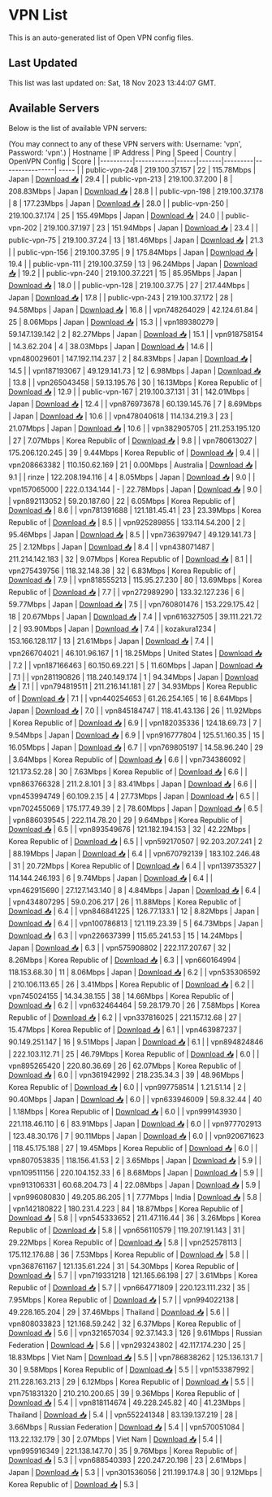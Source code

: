 # VPN List

This is an auto-generated list of Open VPN config files.

## Last Updated

This list was last updated on: Sat, 18 Nov 2023 13:44:07 GMT.

## Available Servers

Below is the list of available VPN servers:

(You may connect to any of these VPN servers with: Username: 'vpn', Password: 'vpn'.)
| Hostname | IP Address | Ping | Speed | Country | OpenVPN Config | Score |
|----------|------------|------|-------|---------|----------------| ----- |
| public-vpn-248 | 219.100.37.157 | 22 | 115.78Mbps | Japan | [Download 📥](./configs/server_0_JP.ovpn) | 29.4 |
| public-vpn-213 | 219.100.37.200 | 8 | 208.83Mbps | Japan | [Download 📥](./configs/server_1_JP.ovpn) | 28.8 |
| public-vpn-198 | 219.100.37.178 | 8 | 177.23Mbps | Japan | [Download 📥](./configs/server_2_JP.ovpn) | 28.0 |
| public-vpn-250 | 219.100.37.174 | 25 | 155.49Mbps | Japan | [Download 📥](./configs/server_3_JP.ovpn) | 24.0 |
| public-vpn-202 | 219.100.37.197 | 23 | 151.94Mbps | Japan | [Download 📥](./configs/server_4_JP.ovpn) | 23.4 |
| public-vpn-75 | 219.100.37.24 | 13 | 181.46Mbps | Japan | [Download 📥](./configs/server_5_JP.ovpn) | 21.3 |
| public-vpn-156 | 219.100.37.95 | 9 | 175.84Mbps | Japan | [Download 📥](./configs/server_6_JP.ovpn) | 19.4 |
| public-vpn-111 | 219.100.37.59 | 13 | 96.24Mbps | Japan | [Download 📥](./configs/server_7_JP.ovpn) | 19.2 |
| public-vpn-240 | 219.100.37.221 | 15 | 85.95Mbps | Japan | [Download 📥](./configs/server_8_JP.ovpn) | 18.0 |
| public-vpn-128 | 219.100.37.75 | 27 | 217.44Mbps | Japan | [Download 📥](./configs/server_9_JP.ovpn) | 17.8 |
| public-vpn-243 | 219.100.37.172 | 28 | 94.58Mbps | Japan | [Download 📥](./configs/server_10_JP.ovpn) | 16.8 |
| vpn748264029 | 42.124.61.84 | 25 | 8.06Mbps | Japan | [Download 📥](./configs/server_11_JP.ovpn) | 15.3 |
| vpn189380279 | 59.147.139.142 | 2 | 82.27Mbps | Japan | [Download 📥](./configs/server_12_JP.ovpn) | 15.1 |
| vpn918758154 | 14.3.62.204 | 4 | 38.03Mbps | Japan | [Download 📥](./configs/server_13_JP.ovpn) | 14.6 |
| vpn480029601 | 147.192.114.237 | 2 | 84.83Mbps | Japan | [Download 📥](./configs/server_14_JP.ovpn) | 14.5 |
| vpn187193067 | 49.129.141.73 | 12 | 6.98Mbps | Japan | [Download 📥](./configs/server_15_JP.ovpn) | 13.8 |
| vpn265043458 | 59.13.195.76 | 30 | 16.13Mbps | Korea Republic of | [Download 📥](./configs/server_16_KR.ovpn) | 12.9 |
| public-vpn-167 | 219.100.37.131 | 31 | 142.01Mbps | Japan | [Download 📥](./configs/server_17_JP.ovpn) | 12.4 |
| vpn876973678 | 60.139.145.76 | 7 | 8.69Mbps | Japan | [Download 📥](./configs/server_18_JP.ovpn) | 10.6 |
| vpn478040618 | 114.134.219.3 | 23 | 21.07Mbps | Japan | [Download 📥](./configs/server_19_JP.ovpn) | 10.6 |
| vpn382905705 | 211.253.195.120 | 27 | 7.07Mbps | Korea Republic of | [Download 📥](./configs/server_20_KR.ovpn) | 9.8 |
| vpn780613027 | 175.206.120.245 | 39 | 9.44Mbps | Korea Republic of | [Download 📥](./configs/server_21_KR.ovpn) | 9.4 |
| vpn208663382 | 110.150.62.169 | 21 | 0.00Mbps | Australia | [Download 📥](./configs/server_22_AU.ovpn) | 9.1 |
| rinze | 122.208.194.116 | 4 | 8.05Mbps | Japan | [Download 📥](./configs/server_23_JP.ovpn) | 9.0 |
| vpn157065000 | 222.0.134.144 | - | 22.78Mbps | Japan | [Download 📥](./configs/server_24_JP.ovpn) | 9.0 |
| vpn892113052 | 59.20.187.60 | 22 | 6.05Mbps | Korea Republic of | [Download 📥](./configs/server_25_KR.ovpn) | 8.6 |
| vpn781391688 | 121.181.45.41 | 23 | 23.39Mbps | Korea Republic of | [Download 📥](./configs/server_26_KR.ovpn) | 8.5 |
| vpn925289855 | 133.114.54.200 | 2 | 95.46Mbps | Japan | [Download 📥](./configs/server_27_JP.ovpn) | 8.5 |
| vpn736397947 | 49.129.141.73 | 25 | 2.12Mbps | Japan | [Download 📥](./configs/server_28_JP.ovpn) | 8.4 |
| vpn438071487 | 211.214.142.183 | 32 | 9.07Mbps | Korea Republic of | [Download 📥](./configs/server_29_KR.ovpn) | 8.1 |
| vpn275439756 | 118.32.148.38 | 32 | 6.83Mbps | Korea Republic of | [Download 📥](./configs/server_30_KR.ovpn) | 7.9 |
| vpn818555213 | 115.95.27.230 | 80 | 13.69Mbps | Korea Republic of | [Download 📥](./configs/server_31_KR.ovpn) | 7.7 |
| vpn272989290 | 133.32.127.236 | 6 | 59.77Mbps | Japan | [Download 📥](./configs/server_32_JP.ovpn) | 7.5 |
| vpn760801476 | 153.229.175.42 | 18 | 20.67Mbps | Japan | [Download 📥](./configs/server_33_JP.ovpn) | 7.4 |
| vpn616327505 | 39.111.221.72 | 2 | 93.90Mbps | Japan | [Download 📥](./configs/server_34_JP.ovpn) | 7.4 |
| kozakura1234 | 153.166.128.117 | 13 | 21.61Mbps | Japan | [Download 📥](./configs/server_35_JP.ovpn) | 7.4 |
| vpn266704021 | 46.101.96.167 | 1 | 18.25Mbps | United States | [Download 📥](./configs/server_36_US.ovpn) | 7.2 |
| vpn187166463 | 60.150.69.221 | 5 | 11.60Mbps | Japan | [Download 📥](./configs/server_37_JP.ovpn) | 7.1 |
| vpn281190826 | 118.240.149.174 | 1 | 94.34Mbps | Japan | [Download 📥](./configs/server_38_JP.ovpn) | 7.1 |
| vpn794819511 | 211.216.141.181 | 27 | 34.93Mbps | Korea Republic of | [Download 📥](./configs/server_39_KR.ovpn) | 7.1 |
| vpn440254653 | 61.26.254.165 | 16 | 8.64Mbps | Japan | [Download 📥](./configs/server_40_JP.ovpn) | 7.0 |
| vpn845184747 | 118.41.43.136 | 26 | 11.92Mbps | Korea Republic of | [Download 📥](./configs/server_41_KR.ovpn) | 6.9 |
| vpn182035336 | 124.18.69.73 | 7 | 9.54Mbps | Japan | [Download 📥](./configs/server_42_JP.ovpn) | 6.9 |
| vpn916777804 | 125.51.160.35 | 15 | 16.05Mbps | Japan | [Download 📥](./configs/server_43_JP.ovpn) | 6.7 |
| vpn769805197 | 14.58.96.240 | 29 | 3.64Mbps | Korea Republic of | [Download 📥](./configs/server_44_KR.ovpn) | 6.6 |
| vpn734386092 | 121.173.52.28 | 30 | 7.63Mbps | Korea Republic of | [Download 📥](./configs/server_45_KR.ovpn) | 6.6 |
| vpn863766328 | 211.2.8.101 | 3 | 83.41Mbps | Japan | [Download 📥](./configs/server_46_JP.ovpn) | 6.6 |
| vpn453994749 | 60.109.2.15 | 4 | 27.73Mbps | Japan | [Download 📥](./configs/server_47_JP.ovpn) | 6.5 |
| vpn702455069 | 175.177.49.39 | 2 | 78.60Mbps | Japan | [Download 📥](./configs/server_48_JP.ovpn) | 6.5 |
| vpn886039545 | 222.114.78.20 | 29 | 9.64Mbps | Korea Republic of | [Download 📥](./configs/server_49_KR.ovpn) | 6.5 |
| vpn893549676 | 121.182.194.153 | 32 | 42.22Mbps | Korea Republic of | [Download 📥](./configs/server_50_KR.ovpn) | 6.5 |
| vpn592170507 | 92.203.207.241 | 2 | 88.19Mbps | Japan | [Download 📥](./configs/server_51_JP.ovpn) | 6.4 |
| vpn670792139 | 183.102.246.48 | 31 | 20.72Mbps | Korea Republic of | [Download 📥](./configs/server_52_KR.ovpn) | 6.4 |
| vpn139735327 | 114.144.246.193 | 6 | 9.74Mbps | Japan | [Download 📥](./configs/server_53_JP.ovpn) | 6.4 |
| vpn462915690 | 27.127.143.140 | 8 | 4.84Mbps | Japan | [Download 📥](./configs/server_54_JP.ovpn) | 6.4 |
| vpn434807295 | 59.0.206.217 | 26 | 11.88Mbps | Korea Republic of | [Download 📥](./configs/server_55_KR.ovpn) | 6.4 |
| vpn846841225 | 126.77.133.1 | 12 | 8.82Mbps | Japan | [Download 📥](./configs/server_56_JP.ovpn) | 6.4 |
| vpn100786813 | 121.119.23.39 | 5 | 64.73Mbps | Japan | [Download 📥](./configs/server_57_JP.ovpn) | 6.3 |
| vpn226637399 | 115.65.241.53 | 15 | 14.24Mbps | Japan | [Download 📥](./configs/server_58_JP.ovpn) | 6.3 |
| vpn575908802 | 222.117.207.67 | 32 | 8.26Mbps | Korea Republic of | [Download 📥](./configs/server_59_KR.ovpn) | 6.3 |
| vpn660164994 | 118.153.68.30 | 11 | 8.06Mbps | Japan | [Download 📥](./configs/server_60_JP.ovpn) | 6.2 |
| vpn535306592 | 210.106.113.65 | 26 | 3.41Mbps | Korea Republic of | [Download 📥](./configs/server_61_KR.ovpn) | 6.2 |
| vpn745024155 | 14.34.38.155 | 38 | 14.66Mbps | Korea Republic of | [Download 📥](./configs/server_62_KR.ovpn) | 6.2 |
| vpn632464464 | 59.28.179.70 | 26 | 7.58Mbps | Korea Republic of | [Download 📥](./configs/server_63_KR.ovpn) | 6.2 |
| vpn337816025 | 221.157.12.68 | 27 | 15.47Mbps | Korea Republic of | [Download 📥](./configs/server_64_KR.ovpn) | 6.1 |
| vpn463987237 | 90.149.251.147 | 16 | 9.51Mbps | Japan | [Download 📥](./configs/server_65_JP.ovpn) | 6.1 |
| vpn894824846 | 222.103.112.71 | 25 | 46.79Mbps | Korea Republic of | [Download 📥](./configs/server_66_KR.ovpn) | 6.0 |
| vpn895265420 | 220.80.36.69 | 26 | 62.07Mbps | Korea Republic of | [Download 📥](./configs/server_67_KR.ovpn) | 6.0 |
| vpn361942992 | 218.235.34.3 | 39 | 48.96Mbps | Korea Republic of | [Download 📥](./configs/server_68_KR.ovpn) | 6.0 |
| vpn997758514 | 1.21.51.14 | 2 | 90.40Mbps | Japan | [Download 📥](./configs/server_69_JP.ovpn) | 6.0 |
| vpn633946009 | 59.8.32.44 | 40 | 1.18Mbps | Korea Republic of | [Download 📥](./configs/server_70_KR.ovpn) | 6.0 |
| vpn999143930 | 221.118.46.110 | 6 | 83.91Mbps | Japan | [Download 📥](./configs/server_71_JP.ovpn) | 6.0 |
| vpn977702913 | 123.48.30.176 | 7 | 90.11Mbps | Japan | [Download 📥](./configs/server_72_JP.ovpn) | 6.0 |
| vpn920671623 | 118.45.175.188 | 27 | 19.45Mbps | Korea Republic of | [Download 📥](./configs/server_73_KR.ovpn) | 6.0 |
| vpn807053835 | 118.156.41.53 | 2 | 3.65Mbps | Japan | [Download 📥](./configs/server_74_JP.ovpn) | 5.9 |
| vpn109511156 | 220.104.152.33 | 6 | 8.68Mbps | Japan | [Download 📥](./configs/server_75_JP.ovpn) | 5.9 |
| vpn913106331 | 60.68.204.73 | 4 | 22.08Mbps | Japan | [Download 📥](./configs/server_76_JP.ovpn) | 5.9 |
| vpn996080830 | 49.205.86.205 | 1 | 7.77Mbps | India | [Download 📥](./configs/server_77_IN.ovpn) | 5.8 |
| vpn142180822 | 180.231.4.223 | 84 | 18.87Mbps | Korea Republic of | [Download 📥](./configs/server_78_KR.ovpn) | 5.8 |
| vpn545333652 | 211.47.116.44 | 36 | 3.26Mbps | Korea Republic of | [Download 📥](./configs/server_79_KR.ovpn) | 5.8 |
| vpn656110579 | 119.207.191.143 | 31 | 29.22Mbps | Korea Republic of | [Download 📥](./configs/server_80_KR.ovpn) | 5.8 |
| vpn252578113 | 175.112.176.88 | 36 | 7.53Mbps | Korea Republic of | [Download 📥](./configs/server_81_KR.ovpn) | 5.8 |
| vpn368761167 | 121.135.61.224 | 31 | 54.30Mbps | Korea Republic of | [Download 📥](./configs/server_82_KR.ovpn) | 5.7 |
| vpn719331218 | 121.165.66.198 | 27 | 3.61Mbps | Korea Republic of | [Download 📥](./configs/server_83_KR.ovpn) | 5.7 |
| vpn664771809 | 220.123.111.232 | 35 | 7.95Mbps | Korea Republic of | [Download 📥](./configs/server_84_KR.ovpn) | 5.7 |
| vpn994022138 | 49.228.165.204 | 29 | 37.46Mbps | Thailand | [Download 📥](./configs/server_85_TH.ovpn) | 5.6 |
| vpn808033823 | 121.168.59.242 | 32 | 6.37Mbps | Korea Republic of | [Download 📥](./configs/server_86_KR.ovpn) | 5.6 |
| vpn321657034 | 92.37.143.3 | 126 | 9.61Mbps | Russian Federation | [Download 📥](./configs/server_87_RU.ovpn) | 5.6 |
| vpn293243802 | 42.117.174.230 | 25 | 18.83Mbps | Viet Nam | [Download 📥](./configs/server_88_VN.ovpn) | 5.5 |
| vpn786838262 | 125.136.131.7 | 30 | 9.58Mbps | Korea Republic of | [Download 📥](./configs/server_89_KR.ovpn) | 5.5 |
| vpn153387992 | 211.228.163.213 | 29 | 6.12Mbps | Korea Republic of | [Download 📥](./configs/server_90_KR.ovpn) | 5.5 |
| vpn751831320 | 210.210.200.65 | 39 | 9.36Mbps | Korea Republic of | [Download 📥](./configs/server_91_KR.ovpn) | 5.4 |
| vpn818114674 | 49.228.245.82 | 40 | 41.23Mbps | Thailand | [Download 📥](./configs/server_92_TH.ovpn) | 5.4 |
| vpn552241348 | 83.139.137.219 | 28 | 3.66Mbps | Russian Federation | [Download 📥](./configs/server_93_RU.ovpn) | 5.4 |
| vpn570051084 | 113.22.132.179 | 30 | 2.07Mbps | Viet Nam | [Download 📥](./configs/server_94_VN.ovpn) | 5.4 |
| vpn995916349 | 221.138.147.70 | 35 | 9.76Mbps | Korea Republic of | [Download 📥](./configs/server_95_KR.ovpn) | 5.3 |
| vpn688540393 | 220.247.20.198 | 23 | 2.61Mbps | Japan | [Download 📥](./configs/server_96_JP.ovpn) | 5.3 |
| vpn301536056 | 211.199.174.8 | 30 | 9.12Mbps | Korea Republic of | [Download 📥](./configs/server_97_KR.ovpn) | 5.3 |

